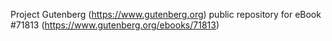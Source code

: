 Project Gutenberg (https://www.gutenberg.org) public repository
for eBook #71813 (https://www.gutenberg.org/ebooks/71813)
